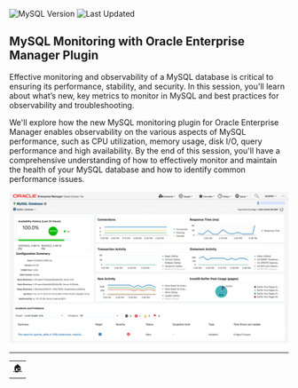  ![MySQL Version](https://img.shields.io/badge/MySQL-9.2-blue)
![Last Updated](https://img.shields.io/badge/last%20update-April%202025-yellow)


##  MySQL Monitoring with Oracle Enterprise Manager Plugin

Effective monitoring and observability of a MySQL database is critical to ensuring its performance, stability, and security. In this session, you'll learn about what’s new, key metrics to monitor in MySQL and best practices for observability and troubleshooting. 
 
We'll explore how the new MySQL monitoring plugin for Oracle Enterprise Manager enables observability on the various aspects of MySQL performance, such as CPU utilization, memory usage, disk I/O, query performance and high availability. By the end of this session, you'll have a comprehensive understanding of how to effectively monitor and maintain the health of your MySQL database and how to identify common performance issues.
 
![OEM](imgs/oem.png)


---
<table>
<tr style="border: 0px transparent">
	<td style="border: 0px transparent"><a href="../README.md" title="home">🏠</a></td>
</tr>
</tr>

</table>